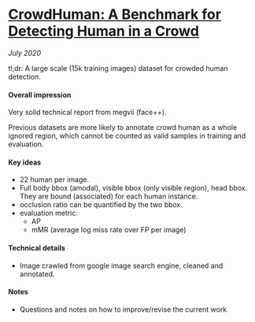 # [CrowdHuman: A Benchmark for Detecting Human in a Crowd](https://arxiv.org/abs/1805.00123) 

_July 2020_

tl;dr: A large scale (15k training images) dataset for crowded human detection.

#### Overall impression
Very solid technical report from megvii (face++).

Previous datasets are more likely to annotate crowd human as a whole ignored region, which cannot be counted as valid samples in training and evaluation.

#### Key ideas
- 22 human per image.
- Full body bbox (amodal), visible bbox (only visible region), head bbox. They are bound (associated) for each human instance.
- occlusion ratio can be quantified by the two bbox. 
- evaluation metric:
	- AP
	- mMR (average log miss rate over FP per image)

#### Technical details
- Image crawled from google image search engine, cleaned and annotated. 

#### Notes
- Questions and notes on how to improve/revise the current work  

